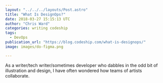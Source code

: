 ```yaml
---
layout: "../../../layouts/Post.astro"
title: "What Is DesignOps?"
date: 2018-03-27 15:15:13 UTC
author: "Chris Ward"
categories: writing codeship
tags:
  - DevOps
publication_url: "https://blog.codeship.com/what-is-designops/"
image: images/do-figma.png

---
```

As a writer/tech writer/sometimes developer who dabbles in the odd bit of illustration and design, I have often wondered how teams of artists collaborate.

